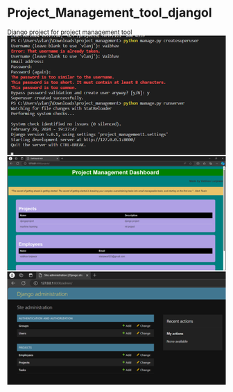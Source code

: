 # Project_Management_tool_djangol
Django project for project management tool
![alt text](image.png)
![alt text](fontend.png) 
![alt text](frontend1.png)